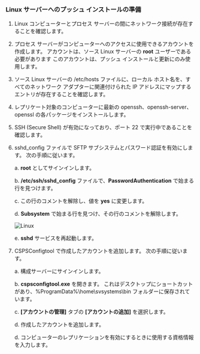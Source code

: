 ### <a name="prepare-for-a-push-installation-on-a-linux-server"></a>Linux サーバーへのプッシュ インストールの準備

1. Linux コンピューターとプロセス サーバーの間にネットワーク接続が存在することを確認します。
1. プロセス サーバーがコンピューターへのアクセスに使用できるアカウントを作成します。 アカウントは、ソース Linux サーバーの **root** ユーザーである必要があります  このアカウントは、プッシュ インストールと更新にのみ使用します。
1. ソース Linux サーバーの /etc/hosts ファイルに、ローカル ホスト名を、すべてのネットワーク アダプターに関連付けられた IP アドレスにマップするエントリが存在することを確認します。
1. レプリケート対象のコンピューターに最新の openssh、openssh-server、openssl の各パッケージをインストールします。
1. SSH (Secure Shell) が有効になっており、ポート 22 で実行中であることを確認します。
1. sshd_config ファイルで SFTP サブシステムとパスワード認証を有効にします。 次の手順に従います。

    a. **root** としてサインインします。

    b. **/etc/ssh/sshd_config** ファイルで、**PasswordAuthentication** で始まる行を見つけます。

    c. この行のコメントを解除し、値を **yes** に変更します。

    d. **Subsystem** で始まる行を見つけ、その行のコメントを解除します。

      ![Linux](./media/site-recovery-prepare-push-install-mob-svc-lin/mobility2.png)

    e. **sshd** サービスを再起動します。

1. CSPSConfigtool で作成したアカウントを追加します。 次の手順に従います。

    a. 構成サーバーにサインインします。

    b. **cspsconfigtool.exe** を開きます。 これはデスクトップにショートカットがあり、%ProgramData%\home\svsystems\bin フォルダーに保存されています。

    c. **[アカウントの管理]** タブの **[アカウントの追加]** を選択します。

    d. 作成したアカウントを追加します。

    d. コンピューターのレプリケーションを有効にするときに使用する資格情報を入力します。
